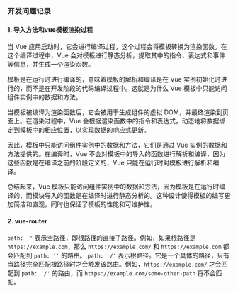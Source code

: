 ### 开发问题记录
#### 1. 导入方法和vue模板渲染过程
当 Vue 应用启动时，它会进行编译过程，这个过程会将模板转换为渲染函数。在这个编译过程中，Vue 会对模板进行静态分析，提取其中的指令、表达式和事件等信息，并生成一个渲染函数。

模板是在运行时进行编译的，意味着模板的解析和编译是在 Vue 实例初始化时进行的，而不是在开发阶段的代码编译过程中。这就是为什么 Vue 模板中只能访问组件实例中的数据和方法。

当模板被编译为渲染函数后，它会被用于生成组件的虚拟 DOM，并最终渲染到页面上。在渲染过程中，Vue 会根据渲染函数中的指令和表达式，动态地将数据绑定到模板中的相应位置，以实现数据的响应式更新。

因此，模板中只能访问组件实例中的数据和方法，它们是通过 Vue 实例的数据和方法提供的。在编译时，Vue 不会对模板中的导入的函数进行解析和编译，因为这些函数是在编译之前的阶段定义的，Vue 只能在运行时对模板进行解析和编译。

总结起来，Vue 模板只能访问组件实例中的数据和方法，因为模板是在运行时编译的，而模块导入的函数是在编译时进行静态分析的。这种设计使得模板的编写更加简洁和直观，同时也保证了模板的性能和可维护性。

#### 2. vue-router
 `path: ''` 表示空路径，即根路径的直接子路径。例如，如果根路径是 `https://example.com`，那么 `https://example.com/` 和 `https://example.com` 都会匹配到 `path: ''` 的路由。
 `path: '/'` 表示根路径。它是一个具体的路径，只有当路径完全匹配根路径时才会触发该路由。例如，`https://example.com/` 才会匹配到 `path: '/'` 的路由，而 `https://example.com/some-other-path` 将不会匹配。

